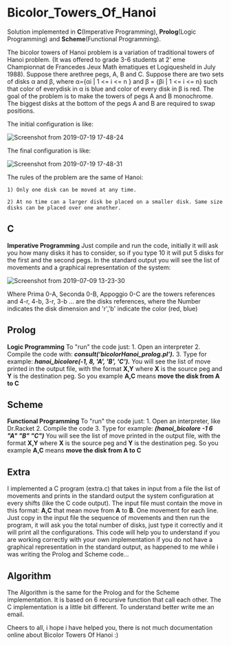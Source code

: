# Bicolor_Towers_Of_Hanoi
Solution implemented in **C**(Imperative Programming), **Prolog**(Logic Programming) and **Scheme**(Functional Programming).

The bicolor towers of Hanoi problem is a variation of traditional towers of Hanoi problem. (It was offered to grade 3-6 students at 2' eme Championnat de Francedes Jeux Math ́ematiques et Logiquesheld in July 1988). Suppose there arethree pegs, A, B and C. Suppose there are two sets of disks α and β, where α={αi | 1 <= i <= n } and β = {βi | 1 <= i <= n} such that color of everydisk in α is blue and color of every disk in β is red.
The goal of the problem is to make the towers of pegs A and B monochrome. The biggest disks at the bottom of the pegs A and B are required to swap positions. 

The initial configuration is like:

![Screenshot from 2019-07-19 17-48-24](https://user-images.githubusercontent.com/40428406/61548231-7eea5180-aa4d-11e9-9aa4-2d81c8277dfb.png)


The final configuration is like:

![Screenshot from 2019-07-19 17-48-31](https://user-images.githubusercontent.com/40428406/61548236-83166f00-aa4d-11e9-880e-05db3a1fc078.png)


The rules of the problem are the same of Hanoi:

	1) Only one disk can be moved at any time.

	2) At no time can a larger disk be placed on a smaller disk. Same size disks can be placed over one another.




## C
**Imperative Programming**
Just compile and run the code, initially it will ask you how many disks it has to consider, so if you type 10 it will put 5 disks for the first and the second pegs.
In the standard output you will see the list of movements and a graphical representation of the system:

![Screenshot from 2019-07-09 13-23-30](https://user-images.githubusercontent.com/40428406/61550243-40a36100-aa52-11e9-9c24-b3762207214b.png)

Where Prima 0-A, Seconda 0-B, Appoggio 0-C are the towers references and 4-r, 4-b, 3-r, 3-b ... are the disks references, where the Number indicates the disk dimension and 'r','b' indicate the color (red, blue)



## Prolog
**Logic Programming**
To "run" the code just: 
	1. Open an interpreter
	2. Compile the code with: ***consult(‘bicolorHanoi_prolog.pl’).***
	3. Type for example: ***hanoi_bicolore(-1, 8, 'A', 'B', 'C').***
You will see the list of move printed in the output file, with the format **X,Y** where **X** is the source peg and **Y** is the destination peg. So you example **A,C** means **move the disk from A to C**



## Scheme
**Functional Programming**
To "run" the code just: 
	1. Open an interpreter, like Dr.Racket
	2. Compile the code
	3. Type for example: ***(hanoi_bicolore -1 6 "A" "B" "C")***
You will see the list of move printed in the output file, with the format **X,Y** where **X** is the source peg and **Y** is the destination peg. So you example **A,C** means **move the disk from A to C**



## Extra
I implemented a C program (extra.c) that takes in input from a file the list of movements and prints in the standard output the system configuration at every shifts (like the C code output). The input file must contain the move in this format: **A,C** that mean move from **A** to **B**. One movement for each line. Just copy in the input file the sequence of movements and then run the program, it will ask you the total number of disks, just type it correctly and it will print all the configurations.
This code will help you to understand if you are working correctly with your own implementation if you do not have a graphical representation in the standard output, as happened to me while i was writing the Prolog and Scheme code...  



## Algorithm
The Algorithm is the same for the Prolog and for the Scheme implementation. It is based on 6 recursive function that call each other. The C implementation is a little bit different. To understand better write me an email.





Cheers to all, i hope i have helped you, there is not much documentation online about Bicolor Towers Of Hanoi :)

